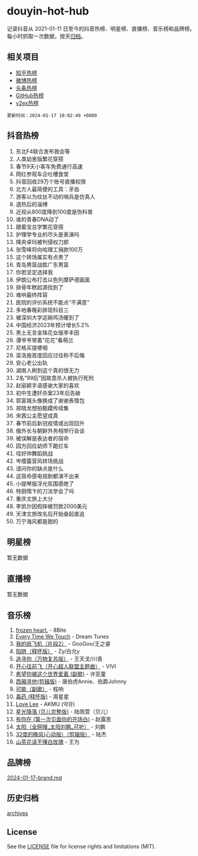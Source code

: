 # douyin-hot-hub

记录抖音从 2021-01-11 日至今的抖音热榜、明星榜、直播榜、音乐榜和品牌榜。每小时抓取一次数据，按天[归档](archives)。

## 相关项目

- [知乎热榜](https://github.com/lonnyzhang423/zhihu-hot-hub)
- [微博热榜](https://github.com/lonnyzhang423/weibo-hot-hub)
- [头条热榜](https://github.com/lonnyzhang423/toutiao-hot-hub)
- [GitHub热榜](https://github.com/lonnyzhang423/github-hot-hub)
- [v2ex热榜](https://github.com/lonnyzhang423/v2ex-hot-hub)


`更新时间：2024-01-17 10:02:49 +0800`

## 抖音热榜

1. 东北F4联合发布我会等
1. 人类幼崽版繁花穿搭
1. 春节9天小客车免费通行高速
1. 网红参观车企吐槽食堂
1. 抖音回收29万个账号直播权限
1. 北方人最简便的工具：牙齿
1. 游客以为纹丝不动的哨兵是仿真人
1. 退热后的淄博
1. 近视从800度降到100度是伪科普
1. 谁的青春DNA动了
1. 跟着宝总学繁花穿搭
1. 护理学专业的尽头是表演吗
1. 降央卓玛被判侵权刀郎
1. 张雪峰将向哈理工捐款100万
1. 这个转场属实有点贵了
1. 青岛男篮战胜广东男篮
1. 你若坚定选择我
1. 伊朗公布打击以色列摩萨德画面
1. 排骨年糕起源找到了
1. 难哄最终阵容
1. 医院的评价系统不能点“不满意”
1. 多地春晚彩排现科目三
1. 被深圳大学这碗鸡汤暖到了
1. 中国经济2023年预计增长5.2%
1. 黑土无言金珠花女版李丰田
1. 谭爷爷带着“花花”看萌兰
1. 尼格买提哽咽
1. 梁洛施首度回应过往称不后悔
1. 安心老公出轨
1. 湖南人刷到这个真的很无力
1. 2名“99后”因故意杀人被执行死刑
1. 赵丽颖手语感谢大家的喜欢
1. 初中生遭奸杀案23年后告破
1. 郭富城头像换成了谢谢表情包
1. 郑晓龙想拍甄嬛传续集
1. 宋茜公主愿望成真
1. 春节前后新冠疫情或出现回升
1. 俄外长与朝鲜外务相举行会谈
1. 被误解是表达者的宿命
1. 园方回应幼师下跪拦车
1. 哇好帅舞蹈挑战
1. 岑缨露营风转场挑战
1. 请问你的缺点是什么
1. 这宿命感电视剧都演不出来
1. 小提琴版浮光氛围感绝了
1. 特厨隋卞的刀法学会了吗
1. 重庆文旅上大分
1. 李凯尔因假摔被罚款2000美元
1. 天津文旅改名后开始奋起直追
1. 万宁海风都是甜的

## 明星榜

暂无数据

## 直播榜

暂无数据

## 音乐榜

1. [frozen heart.](https://sf86-cdn-tos.douyinstatic.com/obj/tos-cn-ve-2774/oIIWJfyjIACZA9zQMtnJ6hQQhFC4vhCupoRBsO) - 8Bite
1. [Every Time We Touch](https://sf86-cdn-tos.douyinstatic.com/obj/tos-cn-ve-2774/ogN6lUKQeBBfEVhIOMikG1CcJjugxk1tztZyhP) - Dream Tunes
1. [我的纸飞机（片段2）](https://sf86-cdn-tos.douyinstatic.com/obj/tos-cn-ve-2774/oM2ZrKcg2CD5AeRB2gkeXOFB1IxAGJdZPazYHf) - GooGoo/王之睿
1. [陷阱（释怀版）](https://sf6-cdn-tos.douyinstatic.com/obj/tos-cn-ve-2774/oE8C21LeZrzKLDFfQYgMzx4GAIHageG5IzayY7) - Zy/白允y
1. [追寻你（万物复苏版）](https://sf86-cdn-tos.douyinstatic.com/obj/tos-cn-ve-2774/oYeAZJsbjIDit9APmBg8u6uDUQnHmoCf3gbo74) - 王天戈/川青
1. [开心往前飞（开心超人联盟主题曲）](https://sf86-cdn-tos.douyinstatic.com/obj/tos-cn-ve-2774/9d8fb7c82cf1421fb93a9fe925275e0a) - VIVI
1. [希望你被这个世界爱着 (副歌)](https://sf86-cdn-tos.douyinstatic.com/obj/tos-cn-ve-2774/oUHCmWQfZlE3QQBKBeD8rCFLpJzPgCpImhsxMt) - 许亚童
1. [西厢寻他(剪辑版)](https://sf86-cdn-tos.douyinstatic.com/obj/tos-cn-ve-2774/oUsAVfAQKlRNxEv5qxvIB8o5qmIWUcXbzJKJhw) - 唐伯虎Annie、伯爵Johnny
1. [可能（副歌）](https://sf3-cdn-tos.douyinstatic.com/obj/tos-cn-ve-2774/cde1731888894259b333569393c2fb51) - 程响
1. [毒药 (释怀版)](https://sf86-cdn-tos.douyinstatic.com/obj/tos-cn-ve-2774/oYILMEAzspdZBIzy4frJNB8ZHPHWAhiwowd4Ad) - 周星星
1. [Love Lee](https://sf6-cdn-tos.douyinstatic.com/obj/tos-cn-ve-2774/o05GbkJGbCBTdDnMtB0fwOYgkeZp23vrWQDQBS) - AKMU (악뮤)
1. [星光降落 (贝儿完整版)](https://sf6-cdn-tos.douyinstatic.com/obj/tos-cn-ve-2774/okwB9hAwyAtsFFkFBzAX1hOOfQuIoMNs0W2Mwr) - 陆雨萱（贝儿）
1. [有你在 (第一次见面你的开场白)](https://sf6-cdn-tos.douyinstatic.com/obj/tos-cn-ve-2774/oAthrQ3ClJBfI57uBoFEgNDYtNCZ0TSYQQfxQ0) - 赵露思
1. [太阳（全网搜_太阳刘鹏_可听）](https://sf3-cdn-tos.douyinstatic.com/obj/tos-cn-ve-2774/ogWbyIQnlBFImVbeDocRdCIYtBHlbJXgfZMvgz) - 刘鹏
1. [32度的晚风(心动版）（剪辑版）](https://sf86-cdn-tos.douyinstatic.com/obj/tos-cn-ve-2774/owNyabsyWdzUulxhoJfK8IBXgp0UMQAHpvGh2B) - 陆杰
1. [山茶花读不懂白玫瑰](https://sf86-cdn-tos.douyinstatic.com/obj/tos-cn-ve-2774/osfn8B7DktrRHEPJgPCfDbw7QDQEkwC16BxZg9) - 王为

## 品牌榜

[2024-01-17-brand.md](archives/2024-01-17-brand.md)

## 历史归档

[archives](archives)

## License

See the [LICENSE](LICENSE) file for license rights and limitations (MIT).

